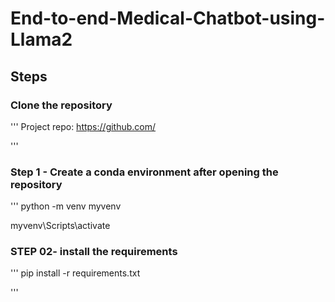 # End-to-end-Medical-Chatbot-using-Llama2

## Steps
### Clone the repository

'''
Project repo: https://github.com/

'''

### Step 1 - Create a conda environment after opening the repository

'''
python -m venv myvenv

myvenv\Scripts\activate

### STEP 02- install the requirements

'''
pip install -r requirements.txt

'''